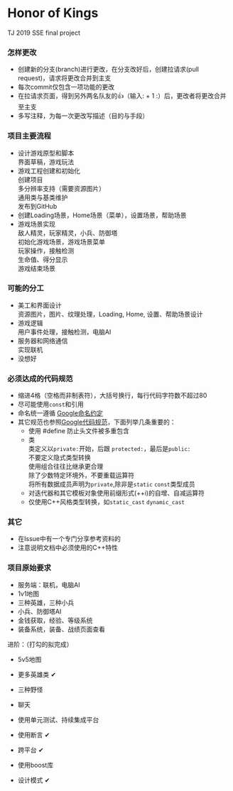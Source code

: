 # Honor of Kings
  TJ 2019 SSE final project

### 怎样更改
- 创建新的分支(branch)进行更改，在分支改好后，创建拉请求(pull request)，请求将更改合并到主支
- 每次commit仅包含一项功能的更改
- 在拉请求页面，得到另外两名队友的:+1:（输入: + 1 :）后，更改者将更改合并至主支
- 多写注释，为每一次更改写描述（目的与手段）

### 项目主要流程
- 设计游戏原型和脚本  
    界面草稿，游戏玩法
- 游戏工程创建和初始化  
    创建项目  
    多分辨率支持（需要资源图片）  
    通用类与基类维护  
    发布到GitHub  
- 创建Loading场景，Home场景（菜单），设置场景，帮助场景  
- 游戏场景实现  
    敌人精灵，玩家精灵，小兵、防御塔  
    初始化游戏场景，游戏场景菜单  
    玩家操作，接触检测  
    生命值、得分显示  
    游戏结束场景  
    
### 可能的分工
- 美工和界面设计  
    资源图片，图片、纹理处理，Loading, Home, 设置、帮助场景设计  
- 游戏逻辑  
    用户事件处理，接触检测，电脑AI  
- 服务器和网络通信  
    实现联机  
- 没想好  
    
### 必须达成的代码规范
- 缩进4格（空格而非制表符），大括号换行，每行代码字符数不超过80
- 尽可能使用`const`和引用
- 命名统一遵循 [Google命名约定](https://zh-google-styleguide.readthedocs.io/en/latest/google-cpp-styleguide/naming/#)
- 其它规范也参照[Google代码规范](https://zh-google-styleguide.readthedocs.io/en/latest/google-cpp-styleguide/)，下面列举几条重要的：
  - 使用 #define 防止头文件被多重包含
  - 类  
    类定义以`private:`开始，后跟 `protected:`，最后是`public:`  
    不要定义隐式类型转换  
    使用组合往往比继承更合理  
    除了少数特定环境外，不要重载运算符  
    将所有数据成员声明为`private`,除非是`static` `const`类型成员  
  - 对迭代器和其它模板对象使用前缀形式(++i)的自增、自减运算符  
  - 仅使用C++风格类型转换，如`static_cast` `dynamic_cast`  

### 其它
- 在Issue中有一个专门分享参考资料的
- 注意说明文档中必须使用的C++特性

### 项目原始要求
- 服务端：联机，电脑AI
- 1v1地图
- 三种英雄，三种小兵
- 小兵、防御塔AI
- 金钱获取，经验、等级系统
- 装备系统，装备、战绩页面查看

进阶：（打勾的拟完成）
- 5v5地图
- 更多英雄类 ✔
- 三种野怪
- 聊天

- 使用单元测试、持续集成平台
- 使用断言 ✔
- 跨平台 ✔
- 使用boost库
- 设计模式 ✔
